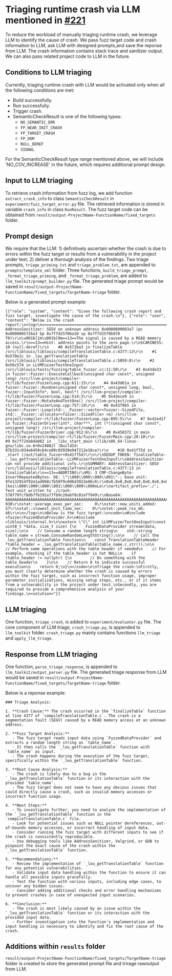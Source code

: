 # Triaging runtime crash via LLM mentioned in [#221](https://github.com/google/oss-fuzz-gen/issues/221)

To reduce the workload of manually triaging runtime crash, we leverage LLM to identify the cause of crash. We pass fuzz target code and crash information to LLM, ask LLM with designed prompts,and save the reponse from LLM. The crash information contains stack trace and sanitizer output. We can also pass related project code to LLM in the future.

## Conditions to LLM triaging

Currently, triaging runtime crash with LLM would be activated only when all the following conditions are met:

- Build successfully.
- Run successfully.
- Trigger crash.
- SemanticCheckResult is one of the following types:
  - `NO_SEMANTIC_ERR`
  - `FP_NEAR_INIT_CRASH`
  - `FP_TARGET_CRASH`
  - `FP_OOM`
  - `NULL_DEREF`
  - `SIGNAL`

For the SemanticCheckResult type range mentioned above, we will include 'NO_COV_INCREASE' in the future, which requires additional prompt design.

## Input to LLM triaging

To retrieve crash information from fuzz log, we add function `extract_crash_info` to class `SemanticCheckResult` in `experiment/fuzz_target_error.py` file. The retrieved information is stored in variable `crash_info` in class `RunResult`. The fuzz target code can be obtained from `result/output-ProjectName-FunctionName/fixed_targets` folder.

## Prompt design

We require that the LLM: 1) definitively ascertain whether the crash is due to errors within the fuzz target or results from a vulnerability in the project under test; 2) deliver a thorough analysis of the findings. Two triage prompts, `triage_priming.txt` and `triage_problem.txt`, are appended to `prompts/template_xml` folder. Three functions, `build_triage_prompt`, `_format_triage_priming`, and `_format_triage_problem`, are added to `llm_toolkit/prompt_builder.py` file. The generated triage prompt would be saved in `result/output-ProjectName-FunctionName/fixed_targets/TargetName-triage` folder.

Below is a generated prompt example:

```plaintext
[{"role": "system", "content": "Given the following crash report and fuzz target, investigate the cause of the crash.\n"}, {"role": "user", "content": "Below is the crash report:\n<log>\n=================================================================\r\n\u001b[1m\u001b[31m==13==ERROR: AddressSanitizer: SEGV on unknown address 0x0000000003a7 (pc 0x000000572ba3 bp 0x7ffd25f0ba10 sp 0x7ffd25f0b970 T0)\r\n\u001b[1m\u001b[0m==13==The signal is caused by a READ memory access.\r\n==13==Hint: address points to the zero page.\r\nSCARINESS: 10 (null-deref)\r\n    #0 0x572ba3 in finalizeTable /src/liblouis/liblouis/compileTranslationTable.c:4377:13\r\n    #1 0x570e1c in _lou_getTranslationTable /src/liblouis/liblouis/compileTranslationTable.c:5059:8\r\n    #2 0x56c574 in LLVMFuzzerTestOneInput /src/liblouis/tests/fuzzing/table_fuzzer.cc:11:50\r\n    #3 0x43de33 in fuzzer::Fuzzer::ExecuteCallback(unsigned char const*, unsigned long) /src/llvm-project/compiler-rt/lib/fuzzer/FuzzerLoop.cpp:611:15\r\n    #4 0x43d61a in fuzzer::Fuzzer::RunOne(unsigned char const*, unsigned long, bool, fuzzer::InputInfo*, bool, bool*) /src/llvm-project/compiler-rt/lib/fuzzer/FuzzerLoop.cpp:514:3\r\n    #5 0x43ece9 in fuzzer::Fuzzer::MutateAndTestOne() /src/llvm-project/compiler-rt/lib/fuzzer/FuzzerLoop.cpp:757:19\r\n    #6 0x43f9b5 in fuzzer::Fuzzer::Loop(std::__Fuzzer::vector<fuzzer::SizedFile, std::__Fuzzer::allocator<fuzzer::SizedFile> >&) /src/llvm-project/compiler-rt/lib/fuzzer/FuzzerLoop.cpp:895:5\r\n    #7 0x42ed1f in fuzzer::FuzzerDriver(int*, char***, int (*)(unsigned char const*, unsigned long)) /src/llvm-project/compiler-rt/lib/fuzzer/FuzzerDriver.cpp:912:6\r\n    #8 0x458372 in main /src/llvm-project/compiler-rt/lib/fuzzer/FuzzerMain.cpp:20:10\r\n    #9 0x7f72da84a082 in __libc_start_main (/lib/x86_64-linux-gnu/libc.so.6+0x24082) (BuildId: 87b331c034a6458c64ce09c03939e947212e18ce)\r\n    #10 0x41f75d in _start (/out/table_fuzzer+0x41f75d)\r\n\r\nDEDUP_TOKEN: finalizeTable--_lou_getTranslationTable--LLVMFuzzerTestOneInput\r\nAddressSanitizer can not provide additional info.\r\nSUMMARY: AddressSanitizer: SEGV /src/liblouis/liblouis/compileTranslationTable.c:4377:13 in finalizeTable\r\n==13==ABORTING\r\nMS: 3 CMP-ChangeByte-InsertRepeatedBytes- DE: \"\\000\\000\\000\\001\"-; base unit: 9fe132914f92e1ad968c7b50f9c606d3922e86c6\r\n0x0,0x0,0x0,0x0,0x0,0x0,0x0,0x0,0x0,0x0,0x0,0x0,0x0,0x0,0x0,0x0,0x0,0x0,0x0,0x0,0x0,0x0,0x0,0x0,0x0,0x0,0x0,0x0,0x0,0x0,0x0,0x0,0x0,0x0,0x0,0x0,0x0,0x0,0x0,0x0,0x0,0x0,0x0,0x0,0x0,0x0,0x0,0x0,0x0,0x0,0x0,0x0,0x0,0x0,0x0,0x0,0x0,0x0,0x0,0x0,0x0,0x0,0x0,0x0,0x0,0x0,0x0,0x0,0x0,0x0,0x0,0x0,0x0,0x0,0x0,0x0,0x0,0x0,0x0,0x0,0x0,0x0,0x0,0x0,0x0,0x23,0x20,0x5d,0x6b,0x6f,0x69,0x0,0x0,0x0,0x1,0x0,0x0,0x0,0x6f,0x4c,0x65,\r\n\\000\\000\\000\\000\\000\\000\\000\\000\\000\\000\\000\\000\\000\\000\\000\\000\\000\\000\\000\\000\\000\\000\\000\\000\\000\\000\\000\\000\\000\\000\\000\\000\\000\\000\\000\\000\\000\\000\\000\\000\\000\\000\\000\\000\\000\\000\\000\\000\\000\\000\\000\\000\\000\\000\\000\\000\\000\\000\\000\\000\\000\\000\\000\\000\\000\\000\\000\\000\\000\\000\\000\\000\\000\\000\\000\\000\\000\\000\\000\\000\\000\\000\\000\\000\\000# ]koi\\000\\000\\000\\001\\000\\000\\000oLe\r\nartifact_prefix='./'; Test unit written to ./crash-578f79fcf8db7fb291a77fb9c20abf8c01eff949\r\nBase64: AAAAAAAAAAAAAAAAAAAAAAAAAAAAAAAAAAAAAAAAAAAAAAAAAAAAAAAAAAAAAAAAAAAAAAAAAAAAAAAAAAAAAAAAAAAAAAAAAAAAAAAAAAAAAAAAACMgXWtvaQAAAAEAAABvTGU=\r\nstat::number_of_executed_units: 938\r\nstat::average_exec_per_sec:     0\r\nstat::new_units_added:          57\r\nstat::slowest_unit_time_sec:    0\r\nstat::peak_rss_mb:              46\r\n\n</log>\n\nBelow is the fuzz target:\n<code>\n#include <fuzzer/FuzzedDataProvider.h>\n#include <liblouis/internal.h>\n\nextern \"C\" int LLVMFuzzerTestOneInput(const uint8_t *data, size_t size) {\n    FuzzedDataProvider stream(data, size);\n\n    // Consume a random length string\n    std::string table_name = stream.ConsumeRandomLengthString();\n\n    // Call the _lou_getTranslationTable function\n    const TranslationTableHeader *table_header = _lou_getTranslationTable(table_name.c_str());\n\n    // Perform some operations with the table_header if needed\n    // For example, checking if the table_header is not NULL\n    if (table_header != nullptr) {\n        // Do something with the table_header\n    }\n\n    // Return 0 to indicate successful execution\n    return 0;\n}\n</code>\n\nTriage the crash:\nFirstly, you must clearly determine whether the crash is caused by errors within the fuzz target, such as incorrect function usage, improper parameter initializations, missing setup steps, etc., or if it stems from a vulnerability in the project under test.\nSecondly, you are required to provide a comprehensive analysis of your findings.\n<solution>"}]
```

## LLM triaging

One function, `triage_crash`, is added to `experiment/evaluator.py` file. The core component of LLM triage, `crash_triage.py`, is appended to `llm_toolkit` folder. `crash_triage.py` mainly contains functions `llm_triage` and `apply_llm_triage`.

## Response from LLM triaging

One function, `parse_triage_response`, is appended to `llm_toolkit/output_parser.py` file. The generated triage response from LLM would be saved in `result/output-ProjectName-FunctionName/fixed_targets/TargetName-triage` folder.

Below is a reponse example:

```plaintext
### Triage Analysis:

1. **Crash Cause:** The crash occurred in the `finalizeTable` function at line 4377 of `compileTranslationTable.c`. The crash is a segmentation fault (SEGV) caused by a READ memory access at an unknown address.

2. **Fuzz Target Analysis:**
   - The fuzz target reads input data using `FuzzedDataProvider` and extracts a random length string as `table_name`.
   - It then calls the `_lou_getTranslationTable` function with `table_name` as input.
   - The crash happens during the execution of the fuzz target, specifically within the `_lou_getTranslationTable` function.

3. **Root Cause Analysis:**
   - The crash is likely due to a bug in the `_lou_getTranslationTable` function or its interaction with the provided `table_name`.
   - The fuzz target does not seem to have any obvious issues that could directly cause a crash, such as invalid memory accesses or incorrect function usage.

4. **Next Steps:**
   - To investigate further, you need to analyze the implementation of the `_lou_getTranslationTable` function in the `compileTranslationTable.c` file.
   - Look for potential issues such as NULL pointer dereferences, out-of-bounds memory accesses, or incorrect handling of input data.
   - Consider running the fuzz target with different inputs to see if the crash is consistently reproducible.
   - Use debugging tools like AddressSanitizer, Valgrind, or GDB to pinpoint the exact cause of the crash within the `_lou_getTranslationTable` function.

5. **Recommendations:**
   - Review the implementation of `_lou_getTranslationTable` function for any potential vulnerabilities.
   - Validate input data handling within the function to ensure it can handle all possible inputs gracefully.
   - Test the function with various inputs, including edge cases, to uncover any hidden issues.
   - Consider adding additional checks and error handling mechanisms to prevent crashes in case of unexpected input scenarios.

6. **Conclusion:**
   - The crash is most likely caused by an issue within the `_lou_getTranslationTable` function or its interaction with the provided input data.
   - Further investigation into the function's implementation and input handling is necessary to identify and fix the root cause of the crash.
```

## Additions within `results` folder

`result/output-ProjectName-FunctionName/fixed_targets/TargetName-triage` folder is created to store the generated prompt file and trirage rawoutput from LLM.